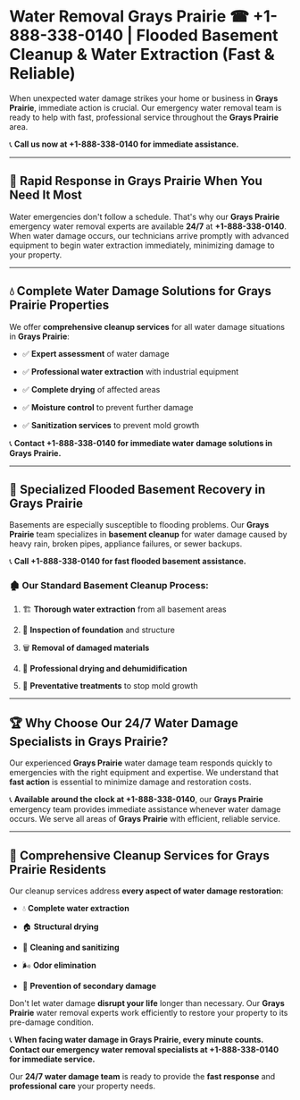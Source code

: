 # Water Removal Grays Prairie ☎ +1-888-338-0140 | Flooded Basement Cleanup & Water Extraction (Fast & Reliable)

When unexpected water damage strikes your home or business in **Grays Prairie**, immediate action is crucial. Our emergency water removal team is ready to help with fast, professional service throughout the **Grays Prairie** area. 

📞 **Call us now at +1-888-338-0140 for immediate assistance.**
---
## 🚀 Rapid Response in Grays Prairie When You Need It Most
Water emergencies don't follow a schedule. That's why our **Grays Prairie** emergency water removal experts are available **24/7** at **+1-888-338-0140**. When water damage occurs, our technicians arrive promptly with advanced equipment to begin water extraction immediately, minimizing damage to your property.
---
## 💧 Complete Water Damage Solutions for Grays Prairie Properties
We offer **comprehensive cleanup services** for all water damage situations in **Grays Prairie**:
- ✅ **Expert assessment** of water damage  
- ✅ **Professional water extraction** with industrial equipment  
- ✅ **Complete drying** of affected areas  
- ✅ **Moisture control** to prevent further damage  
- ✅ **Sanitization services** to prevent mold growth  
📞 **Contact +1-888-338-0140 for immediate water damage solutions in Grays Prairie.**
---
## 🌊 Specialized Flooded Basement Recovery in Grays Prairie
Basements are especially susceptible to flooding problems. Our **Grays Prairie** team specializes in **basement cleanup** for water damage caused by heavy rain, broken pipes, appliance failures, or sewer backups. 
📞 **Call +1-888-338-0140 for fast flooded basement assistance.**
### 🏚️ Our Standard Basement Cleanup Process:
1. 🏗️ **Thorough water extraction** from all basement areas  
2. 🔎 **Inspection of foundation** and structure  
3. 🗑️ **Removal of damaged materials**  
4. 💨 **Professional drying and dehumidification**  
5. 🚫 **Preventative treatments** to stop mold growth  
---
## 🏆 Why Choose Our 24/7 Water Damage Specialists in Grays Prairie?
Our experienced **Grays Prairie** water damage team responds quickly to emergencies with the right equipment and expertise. We understand that **fast action** is essential to minimize damage and restoration costs.
📞 **Available around the clock at +1-888-338-0140**, our **Grays Prairie** emergency team provides immediate assistance whenever water damage occurs. We serve all areas of **Grays Prairie** with efficient, reliable service.
---
## 🧹 Comprehensive Cleanup Services for Grays Prairie Residents
Our cleanup services address **every aspect of water damage restoration**:
- 💧 **Complete water extraction**  
- 🏠 **Structural drying**  
- 🧼 **Cleaning and sanitizing**  
- 🌬️ **Odor elimination**  
- 🚫 **Prevention of secondary damage**  
Don't let water damage **disrupt your life** longer than necessary. Our **Grays Prairie** water removal experts work efficiently to restore your property to its pre-damage condition.
📞 **When facing water damage in Grays Prairie, every minute counts. Contact our emergency water removal specialists at +1-888-338-0140 for immediate service.**
Our **24/7 water damage team** is ready to provide the **fast response** and **professional care** your property needs.
